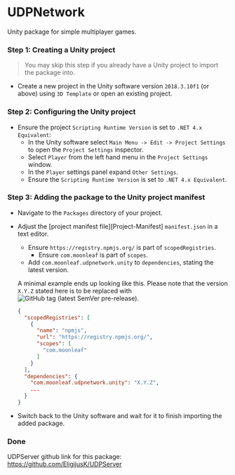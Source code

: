 # UDPNetwork

Unity package for simple multiplayer games.

### Step 1: Creating a Unity project

> You may skip this step if you already have a Unity project to import the package into.

* Create a new project in the Unity software version `2018.3.10f1` (or above) using `3D Template` or open an existing project.

### Step 2: Configuring the Unity project

* Ensure the project `Scripting Runtime Version` is set to `.NET 4.x Equivalent`:
  * In the Unity software select `Main Menu -> Edit -> Project Settings` to open the `Project Settings` inspector.
  * Select `Player` from the left hand menu in the `Project Settings` window.
  * In the `Player` settings panel expand `Other Settings`.
  * Ensure the `Scripting Runtime Version` is set to `.NET 4.x Equivalent`.

### Step 3: Adding the package to the Unity project manifest

* Navigate to the `Packages` directory of your project.
* Adjust the [project manifest file][Project-Manifest] `manifest.json` in a text editor.
  * Ensure `https://registry.npmjs.org/` is part of `scopedRegistries`.
    * Ensure `com.moonleaf` is part of `scopes`.
  * Add `com.moonleaf.udpnetwork.unity` to `dependencies`, stating the latest version.

  A minimal example ends up looking like this. Please note that the version `X.Y.Z` stated here is to be replaced with ![GitHub tag (latest SemVer pre-release)](https://img.shields.io/github/v/tag/EligijusK/UDPNetwork?include_prereleases&label=version).
  ```json
  {
    "scopedRegistries": [
      {
        "name": "npmjs",
        "url": "https://registry.npmjs.org/",
        "scopes": [
          "com.moonleaf"
        ]
      }
    ],
    "dependencies": {
      "com.moonleaf.udpnetwork.unity": "X.Y.Z",
      ...
    }
  }
  ```
* Switch back to the Unity software and wait for it to finish importing the added package.

### Done

UDPServer github link for this package: https://github.com/EligijusK/UDPServer
